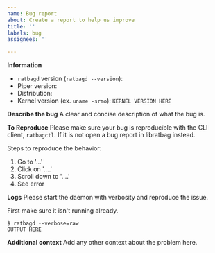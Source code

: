 ```yaml
---
name: Bug report
about: Create a report to help us improve
title: ''
labels: bug
assignees: ''

---
```


**Information**
<!-- If your issue is related to a Logitech device please make sure you are running at least Linux 5.2 -->
- `ratbagd` version (`ratbagd --version`):
- Piper version: 
- Distribution: 
- Kernel version (ex. `uname -srmo`): `KERNEL VERSION HERE`

**Describe the bug**
A clear and concise description of what the bug is.

**To Reproduce**
Please make sure your bug is reproducible with the CLI client, `ratbagctl`. If it is not open a bug report in libratbag instead.

Steps to reproduce the behavior:
1. Go to '...'
2. Click on '....'
3. Scroll down to '....'
4. See error

**Logs**
Please start the daemon with verbosity and reproduce the issue.

First make sure it isn't running already.
```
$ ratbagd --verbose=raw
OUTPUT HERE
```

**Additional context**
Add any other context about the problem here.
